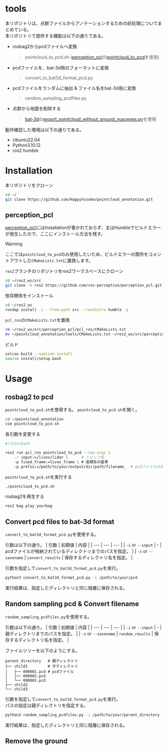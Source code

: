# tools
本リポジトリは、点群ファイルからアノテーションするための前処理についてまとめている。<br>
本リポジトリで提供する機能は以下の通りである。

* rosbag2からpcdファイルへ変換
  > pointcloud_to_pcd.sh ([perception_pcl](https://github.com/ros-perception/perception_pcl.git)の[pointcloud_to_pcd]([pcl_ros/tools/pointcloud_to_pcd.cpp](https://github.com/ros-perception/perception_pcl/blob/humble/pcl_ros/tools/pointcloud_to_pcd.cpp))を使用)

* pcdファイルを、bat-3d用のフォーマットに変換
  > convert_to_bat3d_format_pcd.py

* pcdファイルをランダムに抽出 & ファイル名をbat-3d用に変換
  > random_sampling_pcdfiles.py

* 点群から地面を削除する
  > [bat-3d](https://github.com/walzimmer/bat-3d.git)の[export_pointcloud_without_ground_nuscenes.py](https://github.com/walzimmer/bat-3d/blob/master/scripts/nuscenes_devkit/python-sdk/scripts/export_pointcloud_without_ground_nuscenes.py)を使用

動作確認した環境は以下の通りである。

* Ubuntu22.04
* Python3.10.12
* ros2 humble

# Installation
本リポジトリをクローン
```bash
cd ~/
git clone https://github.com/HappyYusuke/pointcloud_annotation.git
```

## perception_pcl
[perception_pcl](https://github.com/ros-perception/perception_pcl.git)にはInstallationが書かれておらず、主はHumbleでビルドエラーが発生したので、ここにインストール方法を残す。<br>

> [!WARNING]
> ここでは`pointcloud_to_pcd`のみ使用したいため、ビルドエラーの箇所をコメントアウトした`CMakeLists.txt`に置換します。

`ros2`ブランチのリポジトリをros2ワークスペースにクローン
```bash
cd ~/ros2_ws/src
git clone -b ros2 https://github.com/ros-perception/perception_pcl.git
```

依存関係をインストール
```bash
cd ~/ros2_ws
rosdep install -i --from-path src --rosdistro humble -y
```

`pcl_ros`の`CMakeLists.txt`を置換
```bash
rm ~/ros2_ws/src/perception_pcl/pcl_ros/CMakeLists.txt
mv ~/pointcloud_annotation/tools/CMakeLists.txt ~/ros2_ws/src/perception_pcl/pcl_ros
```

ビルド
```bash
colcon build --symlink-install
source install/setup.bash
```

# Usage
## rosbag2 to pcd
`pointcloud_to_pcd.sh`を使用する。
`pointcloud_to_pcd.sh`を開く。
```bash
cd ~/pointcloud_annotation
vim pointcloud_to_pcd.sh
```

各引数を変更する
```sh
#!/bin/bash

ros2 run pcl_ros pointcloud_to_pcd --ros-args \
    -r input:=/livox/lidar \      # トピック名
    -p fixed_frame:=livox_frame \ # 座標系の基準
    -p prefix:=/path/to/your/output/dir/path/filename_  # pcdファイルの保存先
```

`pointcloud_to_pcd.sh`を実行する
```bash
./pointcloud_to_pcd.sh
```

rosbag2を再生する
```bash
ros2 bag play yourbag
```

## Convert pcd files to bat-3d format
`convert_to_bat3d_format_pcd.py`を使用する。

引数は以下の通り。
| 引数 | 初期値 | 内容 |
| --- | --- | --- |
| `-i` or `--input` | - | pcdファイルが格納されているディレクトリまでのパスを指定。 |
| `-s` or `--savename` | `convert_results` | 保存するディレクトリ名を指定。 |

引数を指定して`convert_to_bat3d_format_pcd.py`を実行。
```bash
python3 convert_to_bat3d_format_pcd.py -i /path/to/your/pcd 
```

実行結果は、指定したディレクトリと同じ階層に保存される。

## Random sampling pcd & Convert filename
`random_sampling_pcdfiles.py`を使用する。

引数は以下の通り。
| 引数 | 初期値 | 内容 |
| --- | --- | --- |
| `-i` or `--input` | - | 親ディレクトリまでのパスを指定。 |
| `-s` or `--savename` | `random_results` | 保存するディレクトリ名を指定。 |

ファイルツリーを以下のようにする。
```
parent_directory   # 親ディレクトリ
├── child1         # 子ディレクトリ
│   ├── 000001.pcd # pcdファイル
│   ├── 000002.pcd
│   └── 000003.pcd
├── child2
└── child3
```

引数を指定して`convert_to_bat3d_format_pcd.py`を実行。<br>
パスの指定は親ディレクトリを指定する。
```bash
python3 random_sampling_pcdfiles.py -i /path/to/your/parent_directory
```

実行結果は、指定したディレクトリと同じ階層に保存される。

## Remove the ground


